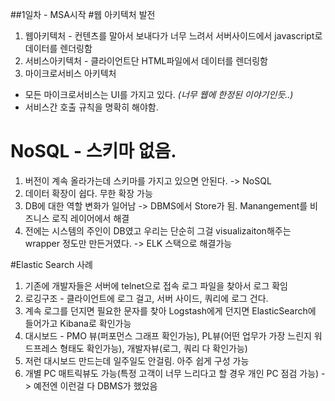##1일차 - MSA시작
#웹 아키텍처 발전
1. 웹아키텍처 - 컨텐츠를 말아서 보내다가 너무 느려서 서버사이드에서 javascript로 데이터를 렌더링함
2. 서비스아키텍처 - 클라이언트단 HTML파일에서 데이터를 렌더링함
3. 마이크로서비스 아키텍처 
  - 모든 마이크로서비스는 UI를 가지고 있다. *(너무 웹에 한정된 이야기인듯..)*
  - 서비스간 호출 규칙을 명확히 해야함.

# NoSQL - 스키마 없음.
1. 버전이 계속 올라가는데 스키마를 가지고 있으면 안된다. -> NoSQL
2. 데이터 확장이 쉽다. 무한 확장 가능
3. DB에 대한 역할 변화가 일어남 -> DBMS에서 Store가 됨. Manangement를 비즈니스 로직 레이어에서 해결
4. 전에는 시스템의 주인이 DB였고 우리는 단순히 그걸 visualizaiton해주는 wrapper 정도만 만든거였다.
-> ELK 스택으로 해결가능


#Elastic Search 사례
1. 기존에 개발자들은 서버에 telnet으로 접속 로그 파일을 찾아서 로그 확임
2. 로깅구조 - 클라이언트에 로그 걸고, 서버 사이드, 쿼리에 로그 건다.
3. 계속 로그를 던지면 필요한 문자를 찾아 Logstash에게 던지면 ElasticSearch에 들어가고 Kibana로 확인가능
4. 대시보드 - PMO 뷰(퍼포먼스 그래프 확인가능), PL뷰(어떤 업무가 가장 느린지 워드프레스 형태도 확인가능), 개발자뷰(로그, 쿼리 다 확인가능)
5. 저런 대시보드 만드는데 일주일도 안걸림. 아주 쉽게 구성 가능
6. 개별 PC 매트릭뷰도 가능(특정 고객이 너무 느리다고 할 경우 개인 PC 점검 가능)
-> 예전엔 이런걸 다 DBMS가 했었음

